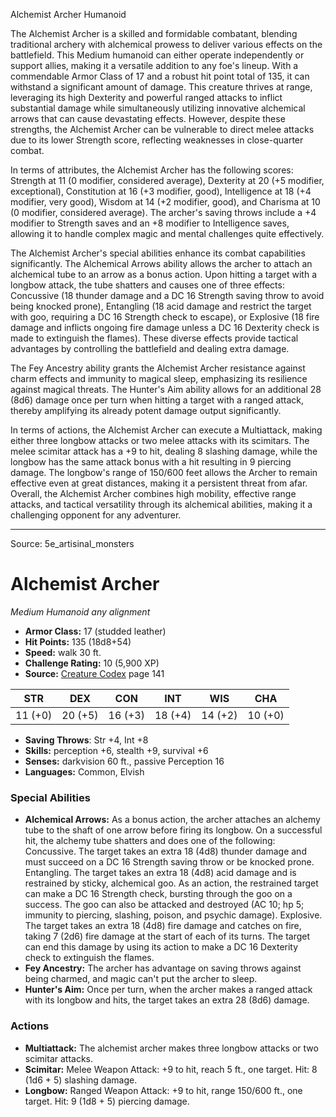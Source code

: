 <MonsterName/>Alchemist Archer</MonsterName>
<CreatureType/>Humanoid</CreatureType>

<summary>The Alchemist Archer is a skilled and formidable combatant, blending traditional archery with alchemical prowess to deliver various effects on the battlefield. This Medium humanoid can either operate independently or support allies, making it a versatile addition to any foe's lineup. With a commendable Armor Class of 17 and a robust hit point total of 135, it can withstand a significant amount of damage. This creature thrives at range, leveraging its high Dexterity and powerful ranged attacks to inflict substantial damage while simultaneously utilizing innovative alchemical arrows that can cause devastating effects. However, despite these strengths, the Alchemist Archer can be vulnerable to direct melee attacks due to its lower Strength score, reflecting weaknesses in close-quarter combat.</summary>

<detail>

In terms of attributes, the Alchemist Archer has the following scores: Strength at 11 (0 modifier, considered average), Dexterity at 20 (+5 modifier, exceptional), Constitution at 16 (+3 modifier, good), Intelligence at 18 (+4 modifier, very good), Wisdom at 14 (+2 modifier, good), and Charisma at 10 (0 modifier, considered average). The archer's saving throws include a +4 modifier to Strength saves and an +8 modifier to Intelligence saves, allowing it to handle complex magic and mental challenges quite effectively.

The Alchemist Archer's special abilities enhance its combat capabilities significantly. The Alchemical Arrows ability allows the archer to attach an alchemical tube to an arrow as a bonus action. Upon hitting a target with a longbow attack, the tube shatters and causes one of three effects: Concussive (18 thunder damage and a DC 16 Strength saving throw to avoid being knocked prone), Entangling (18 acid damage and restrict the target with goo, requiring a DC 16 Strength check to escape), or Explosive (18 fire damage and inflicts ongoing fire damage unless a DC 16 Dexterity check is made to extinguish the flames). These diverse effects provide tactical advantages by controlling the battlefield and dealing extra damage.

The Fey Ancestry ability grants the Alchemist Archer resistance against charm effects and immunity to magical sleep, emphasizing its resilience against magical threats. The Hunter's Aim ability allows for an additional 28 (8d6) damage once per turn when hitting a target with a ranged attack, thereby amplifying its already potent damage output significantly.

In terms of actions, the Alchemist Archer can execute a Multiattack, making either three longbow attacks or two melee attacks with its scimitars. The melee scimitar attack has a +9 to hit, dealing 8 slashing damage, while the longbow has the same attack bonus with a hit resulting in 9 piercing damage. The longbow's range of 150/600 feet allows the Archer to remain effective even at great distances, making it a persistent threat from afar. Overall, the Alchemist Archer combines high mobility, effective range attacks, and tactical versatility through its alchemical abilities, making it a challenging opponent for any adventurer.</detail>



---

Source: 5e_artisinal_monsters

# Alchemist Archer

*Medium* *Humanoid* *any alignment*

- **Armor Class:** 17 (studded leather)
- **Hit Points:** 135 (18d8+54)
- **Speed:** walk 30 ft.
- **Challenge Rating:** 10 (5,900 XP)
- **Source:** [Creature Codex](https://koboldpress.com/kpstore/product/creature-codex-for-5th-edition-dnd) page 141

| STR | DEX | CON | INT | WIS | CHA |
| --- | --- | --- | --- | --- | --- |
| 11 (+0) | 20 (+5) | 16 (+3) | 18 (+4) | 14 (+2) | 10 (+0) |

- **Saving Throws**: Str +4, Int +8
- **Skills:** perception +6, stealth +9, survival +6
- **Senses:** darkvision 60 ft., passive Perception 16
- **Languages:** Common, Elvish

### Special Abilities

- **Alchemical Arrows:** As a bonus action, the archer attaches an alchemy tube to the shaft of one arrow before firing its longbow. On a successful hit, the alchemy tube shatters and does one of the following:
Concussive. The target takes an extra 18 (4d8) thunder damage and must succeed on a DC 16 Strength saving throw or be knocked prone.
Entangling. The target takes an extra 18 (4d8) acid damage and is restrained by sticky, alchemical goo. As an action, the restrained target can make a DC 16 Strength check, bursting through the goo on a success. The goo can also be attacked and destroyed (AC 10; hp 5; immunity to piercing, slashing, poison, and psychic damage).
Explosive. The target takes an extra 18 (4d8) fire damage and catches on fire, taking 7 (2d6) fire damage at the start of each of its turns. The target can end this damage by using its action to make a DC 16 Dexterity check to extinguish the flames.
- **Fey Ancestry:** The archer has advantage on saving throws against being charmed, and magic can't put the archer to sleep.
- **Hunter's Aim:** Once per turn, when the archer makes a ranged attack with its longbow and hits, the target takes an extra 28 (8d6) damage.

### Actions

- **Multiattack:** The alchemist archer makes three longbow attacks or two scimitar attacks.
- **Scimitar:** Melee Weapon Attack: +9 to hit, reach 5 ft., one target. Hit: 8 (1d6 + 5) slashing damage.
- **Longbow:** Ranged Weapon Attack: +9 to hit, range 150/600 ft., one target. Hit: 9 (1d8 + 5) piercing damage.




